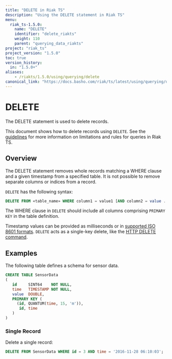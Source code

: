 ```yaml
---
title: "DELETE in Riak TS"
description: "Using the DELETE statement in Riak TS"
menu:
  riak_ts-1.5.0:
    name: "DELETE"
    identifier: "delete_riakts"
    weight: 110
    parent: "querying_data_riakts"
project: "riak_ts"
project_version: "1.5.0"
toc: true
version_history:
  in: "1.5.0+"
aliases:
    - /riakts/1.5.0/using/querying/delete
canonical_link: "https://docs.basho.com/riak/ts/latest/using/querying/delete"
---
```


[query guidelines]: /riak/ts/1.5.0/using/querying/guidelines/
[time rep]: /riak/ts/1.5.0/using/timerepresentations/
[http delete]: /riak/ts/1.4.0/using/writingdata/#deleting-data

# DELETE

The DELETE statement is used to delete records.

This document shows how to delete records using `DELETE`. See the [guidelines][query guidelines] for more information on limitations and rules for queries in Riak TS.


## Overview

The DELETE statement removes whole records matching a WHERE clause and a given timestamp from a specified table. It is not possible to remove separate columns or indices from a record.

`DELETE` has the following syntax:

```sql
DELETE FROM «table_name» WHERE column1 = value1 [AND column2 = value ...] AND { time = t | time op t1 AND time op t2 }, where op = { >, <, >=, <= }
```

The WHERE clause in `DELETE` should include all columns comprising `PRIMARY KEY` in the table definition.

Timestamp values can be provided as milliseconds or in [supported ISO 8601 formats][time rep]. `DELETE` acts as a single-key delete, like the [HTTP DELETE command][http delete].


## Examples

The following table defines a schema for sensor data.

```sql
CREATE TABLE SensorData
(
   id     SINT64    NOT NULL,
   time   TIMESTAMP NOT NULL,
   value  DOUBLE,
   PRIMARY KEY (
     (id, QUANTUM(time, 15, 'm')),
      id, time
   )
)
```

### Single Record

Delete a single record:

```sql
DELETE FROM SensorData WHERE id = 3 AND time = '2016-11-28 06:10:03';
```
